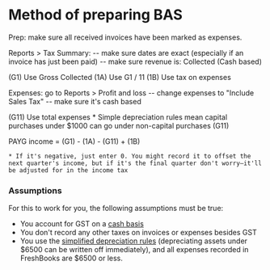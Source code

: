 # Method of preparing BAS

Prep: make sure all received invoices have been marked as expenses.

Reports > Tax Summary:
 -- make sure dates are exact (especially if an invoice has just been paid)
 -- make sure revenue is: Collected (Cash based)
 
 (G1) Use Gross Collected
 (1A) Use G1 / 11
 (1B) Use tax on expenses

Expenses: go to Reports > Profit and loss
 -- change expenses to "Include Sales Tax"
 -- make sure it's cash based

 (G11) Use total expenses 
 	* Simple depreciation rules mean capital purchases under $1000 can go under non-capital purchases (G11)

 PAYG income = (G1) - (1A) - (G11) + (1B)

	* If it's negative, just enter 0. You might record it to offset the next quarter's income, but if it's the final quarter don't worry—it'll be adjusted for in the income tax


### Assumptions

For this to work for you, the following assumptions must be true:

* You account for GST on a [cash basis](http://www.ato.gov.au/Business/Small-business-entity-concessions/In-detail/GST/Cash-and-non-cash-accounting/)
* You don't record any other taxes on invoices or expenses besides GST
* You use the [simplified depreciation rules](http://www.ato.gov.au/business/small-business-entity-concessions/in-detail/income-tax/simplified-depreciation-rules/) (depreciating assets under $6500 can be written off immediately), and all expenses recorded in FreshBooks are $6500 or less.